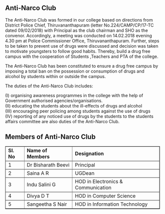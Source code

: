 <div align="left" class="contentDiv">
<h2>Anti-Narco Club</h2>
<p>The Anti-Narco Club was formed in our college  based on directions from District Police Chief, Thiruvananthapuram (letter No.224/CAMP/CP/17-TC dated 09/02/2018) with Principal as the club chairman and SHO as the convenor. Accordingly, a  meeting was conducted on 14.02.2018 evening 4.30 pm at Police Commissioner Office, Thiruvananthapuram. Further, steps to be taken to prevent  use of drugs were discussed and decision was taken to motivate youngsters  to follow good habits. Thereby, build a drug free campus with the cooperation of Students ,Teachers and PTA of the college.
<p>The Anti-Narco Club has been constituted to ensure a drug free campus by imposing a total ban on  the possession or consumption of drugs and alcohol by students within or outside the campus.</p>
<p>The duties of the Anti-Narco Club includes:</p>
<p>
(I)	organising awareness programmes in the college with the help of Government authorised agencies/organisations.<br/>
(II)	educating the students about the ill-effects of drugs and alcohol<br/>
(III)	encouraging peer policing among students against the use of drugs <br/>
(IV)	 reporting of any noticed use of drugs  by the students to the students affairs committee are also duties of the Anti-Narco Club.<br/>
</p>
<h2>Members of Anti-Narco Club</h2>
<table border="1" cellpadding="8" style="border-collapse:collapse;">
<tr><td><strong> Sl. No</strong></td><td><strong>Name of Members</strong></td><td><strong>Designation</strong></td></tr>
<tr><td>1 </td><td> Dr Bisharath Beevi</td><td>Principal</td></tr>
<tr><td> 2  </td><td> Saina A R </td><td>UGDean</td></tr>
<tr><td> 3  </td><td> Indu Salini G</td><td>HOD in Electronics &amp; Communication</td></tr>
<tr><td> 4  </td><td> Divya D T </td><td>HOD in Computer Science</td></tr>
<tr><td>5  </td><td> Sangeetha S Nair </td><td>HOD  in Information Technology</td></tr>
</table>
</p></div>